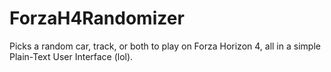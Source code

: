 # ForzaH4Randomizer
Picks a random car, track, or both to play on Forza Horizon 4, all in a simple Plain-Text User Interface (lol).
